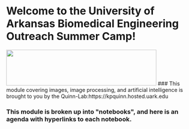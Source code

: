 # Welcome to the University of Arkansas Biomedical Engineering Outreach Summer Camp!
<img src=https://brand.uark.edu/_resources/images/UA_Logo_Horizontal.jpg width="400" height="96">
### This module covering images, image processing, and artificial intelligence is brought to you by the Quinn-Lab:https://kpquinn.hosted.uark.edu

### This module is broken up into "notebooks", and here is an agenda with hyperlinks to each notebook.
